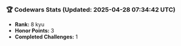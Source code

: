### 🏆 Codewars Stats (Updated: 2025-04-28 07:34:42 UTC)

- **Rank:** 8 kyu
- **Honor Points:** 3
- **Completed Challenges:** 1
